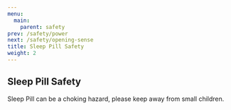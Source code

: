```yaml
---
menu:
  main:
    parent: safety
prev: /safety/power
next: /safety/opening-sense
title: Sleep Pill Safety
weight: 2
---
```


## Sleep Pill Safety


Sleep Pill can be a choking hazard, please keep away from small children. 
